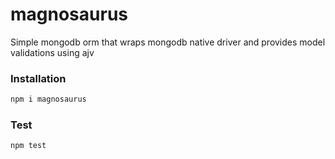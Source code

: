 # magnosaurus

Simple mongodb orm that wraps mongodb native driver and provides model validations using ajv

### Installation
```javascript
npm i magnosaurus
```

### Test
```javascript
npm test
```
